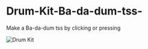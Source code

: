 # Drum-Kit-Ba-da-dum-tss-
Make a Ba-da-dum tss by clicking or pressing

![Drum Kit](https://user-images.githubusercontent.com/108021063/211196329-590070eb-c61c-445e-916e-be02236abd03.png)
